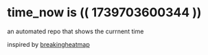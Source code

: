 # time_now is (( 1739703600344 ))

an automated repo that shows the currnent time

inspired by [breakingheatmap](https://github.com/breakingheatmap/breakingheatmap)